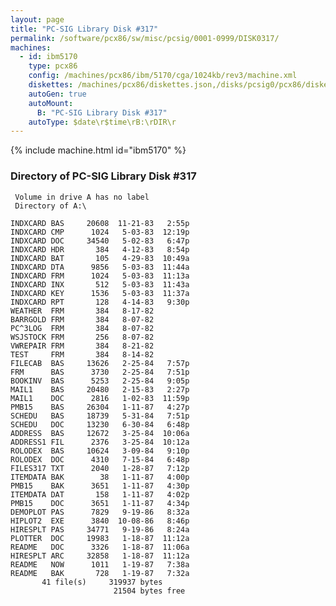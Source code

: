 ```yaml
---
layout: page
title: "PC-SIG Library Disk #317"
permalink: /software/pcx86/sw/misc/pcsig/0001-0999/DISK0317/
machines:
  - id: ibm5170
    type: pcx86
    config: /machines/pcx86/ibm/5170/cga/1024kb/rev3/machine.xml
    diskettes: /machines/pcx86/diskettes.json,/disks/pcsig0/pcx86/diskettes.json
    autoGen: true
    autoMount:
      B: "PC-SIG Library Disk #317"
    autoType: $date\r$time\rB:\rDIR\r
---
```


{% include machine.html id="ibm5170" %}

### Directory of PC-SIG Library Disk #317

     Volume in drive A has no label
     Directory of A:\

    INDXCARD BAS     20608  11-21-83   2:55p
    INDXCARD CMP      1024   5-03-83  12:19p
    INDXCARD DOC     34540   5-02-83   6:47p
    INDXCARD HDR       384   4-12-83   8:54p
    INDXCARD BAT       105   4-29-83  10:49a
    INDXCARD DTA      9856   5-03-83  11:44a
    INDXCARD FRM      1024   5-03-83  11:13a
    INDXCARD INX       512   5-03-83  11:43a
    INDXCARD KEY      1536   5-03-83  11:37a
    INDXCARD RPT       128   4-14-83   9:30p
    WEATHER  FRM       384   8-17-82
    BARRGOLD FRM       384   8-07-82
    PC^3LOG  FRM       384   8-07-82
    WSJSTOCK FRM       256   8-07-82
    VWREPAIR FRM       384   8-21-82
    TEST     FRM       384   8-14-82
    FILECAB  BAS     13626   2-25-84   7:57p
    FRM      BAS      3730   2-25-84   7:51p
    BOOKINV  BAS      5253   2-25-84   9:05p
    MAIL1    BAS     20480   2-15-83   2:27p
    MAIL1    DOC      2816   1-02-83  11:59p
    PMB15    BAS     26304   1-11-87   4:27p
    SCHEDU   BAS     18739   5-31-84   7:51p
    SCHEDU   DOC     13230   6-30-84   6:48p
    ADDRESS  BAS     12672   3-25-84  10:06a
    ADDRESS1 FIL      2376   3-25-84  10:12a
    ROLODEX  BAS     10624   3-09-84   9:10p
    ROLODEX  DOC      4310   7-15-84   6:48p
    FILES317 TXT      2040   1-28-87   7:12p
    ITEMDATA BAK        38   1-11-87   4:00p
    PMB15    BAK      3651   1-11-87   4:30p
    ITEMDATA DAT       158   1-11-87   4:02p
    PMB15    DOC      3651   1-11-87   4:34p
    DEMOPLOT PAS      7829   9-19-86   8:32a
    HIPLOT2  EXE      3840  10-08-86   8:46p
    HIRESPLT PAS     34771   9-19-86   8:24a
    PLOTTER  DOC     19983   1-18-87  11:12a
    README   DOC      3326   1-18-87  11:06a
    HIRESPLT ARC     32858   1-18-87  11:12a
    README   NOW      1011   1-19-87   7:38a
    README   BAK       728   1-19-87   7:32a
           41 file(s)     319937 bytes
                           21504 bytes free
